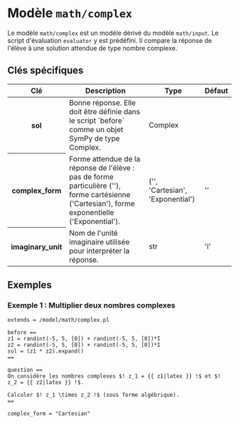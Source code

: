 # Modèle `math/complex`

Le modèle `math/complex` est un modèle dérivé du modèle `math/input`. Le script d'évaluation `evaluator` y est prédéfini. Il compare la réponse de l'élève à une solution attendue de type nombre complexe.

## Clés spécifiques

<table class="table">
<thead>
<tr>
<th scope="col">Clé</th>
<th scope="col">Description</th>
<th scope="col">Type</th>
<th scope="col">Défaut</th>
</tr>
</thead>
<tbody>

<tr>
<th scope="row"> sol </th>
<td> Bonne réponse. Elle doit être définie dans le script `before` comme un objet SymPy de type Complex. </td>
<td> Complex </td>
<td>  </td>
</tr>

<tr>
<th scope="row"> complex_form </th>
<td> Forme attendue de la réponse de l'élève : pas de forme particulière (''), forme cartésienne ('Cartesian'), forme exponentielle ('Exponential'). </td>
<td> ('', 'Cartesian', 'Exponential') </td>
<td> '' </td>
</tr>

<tr>
<th scope="row"> imaginary_unit </th>
<td> Nom de l'unité imaginaire utilisée pour interpréter la réponse. </td>
<td> str </td>
<td> 'i' </td>
</tr>

</tbody>
</table>

## Exemples

### Exemple 1 : Multiplier deux nombres complexes

```
extends = /model/math/complex.pl

before ==
z1 = randint(-5, 5, [0]) + randint(-5, 5, [0])*I
z2 = randint(-5, 5, [0]) + randint(-5, 5, [0])*I
sol = (z1 * z2).expand()
==

question ==
On considère les nombres complexes $! z_1 = {{ z1|latex }} !$ et $! z_2 = {{ z2|latex }} !$. 

Calculer $! z_1 \times z_2 !$ (sous forme algébrique).
==

complex_form = "Cartesian"
```

